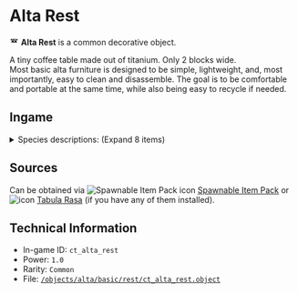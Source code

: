 # Alta Rest

<img src="https://raw.githubusercontent.com/Ceterai/Enternia/main/objects/alta/basic/rest/icon.png" alt="Alta Rest icon" loading="lazy" height="16px" width="auto" /> **Alta Rest** is a common decorative object.

A tiny coffee table made out of titanium. Only 2 blocks wide.  
Most basic alta furniture is designed to be simple, lightweight, and, most importantly, easy to clean and disassemble. The goal is to be comfortable and portable at the same time, while also being easy to recycle if needed.

## Ingame

<details markdown="1"><summary>Species descriptions: (Expand 8 items)</summary>

- Alta: A simple, yet sturdy micro-table with minimal details. It's easy to clean and will last for a very long time.
- Apex: A decent table.
- Avian: A nice table.
- Floran: Floran likess table.
- Glitch: Indifferent. A table.
- Human: A table.
- Hylotl: An unattractive table.
- Novakid: Just a table.

</details>

## Sources

Can be obtained via <img src="https://raw.githubusercontent.com/Silverfeelin/Starbound-SpawnableItemPack/master/interface/sip/iconSmall.png" alt="Spawnable Item Pack icon" width="18" height="14"/> [Spawnable Item Pack](https://steamcommunity.com/sharedfiles/filedetails/?id=733665104) or <img src="https://steamuserimages-a.akamaihd.net/ugc/263843960696222713/3EC9A7C005541F7D577EBCB8C5736B4EFC9973D6/" alt="icon" width="8" height="12"/> [Tabula Rasa](https://community.playstarbound.com/resources/the-tabula-rasa.3222/) (if you have any of them installed).

## Technical Information

- In-game ID: `ct_alta_rest`
- Power: `1.0`
- Rarity: `Common`
- File: [`/objects/alta/basic/rest/ct_alta_rest.object`](https://github.com/Ceterai/Enternia/blob/main/objects/alta/basic/rest/ct_alta_rest.object)
